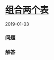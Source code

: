 # [组合两个表](https://leetcode-cn.com/problems/combine-two-tables)
2019-01-03
### 问题


### 解答

```

```

